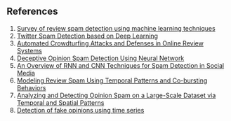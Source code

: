 ## References
1. [Survey of review spam detection using
machine learning techniques](https://journalofbigdata.springeropen.com/track/pdf/10.1186/s40537-015-0029-9?site=journalofbigdata.springeropen.com)  
2. [Twitter Spam Detection based on Deep Learning](https://dl.acm.org/citation.cfm?id=3014815)  
3. [Automated Crowdturfing Attacks and Defenses in
Online Review Systems](https://arxiv.org/pdf/1708.08151.pdf)
4. [Deceptive Opinion Spam Detection Using Neural Network](http://www.aclweb.org/anthology/C16-1014)
5. [An Overview of RNN and CNN Techniques for Spam
Detection in Social Media](http://ijarcsse.com/Before_August_2017/docs/papers/Volume_6/10_October2016/V6I10-0126.pdf)
6. [Modeling Review Spam Using Temporal Patterns and
Co-bursting Behaviors](https://arxiv.org/pdf/1611.06625.pdf)
7. [Analyzing and Detecting Opinion Spam on a
Large-Scale Dataset via Temporal and Spatial Patterns](https://www.aaai.org/ocs/index.php/ICWSM/ICWSM15/paper/download/10534/10461)
8. [Detection of fake opinions using time series](https://www.sciencedirect.com/science/article/pii/S0957417416301129)

